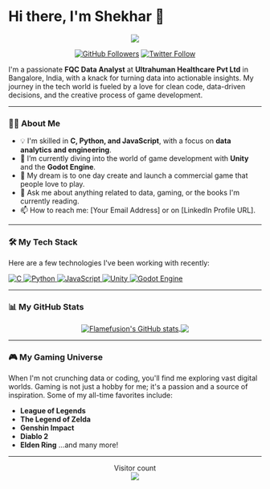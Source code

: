 # Hi there, I'm Shekhar 👋

<p align="center">
  <a href="https://github.com/Flamefusion">
    <img src="https://capsule-render.vercel.app/api?type=waving&color=auto&height=300&section=header&text=Flamefusion&fontSize=90" />
  </a>
</p>

<p align="center">
  <a href="https://github.com/Flamefusion?tab=repositories" target="_blank"><img src="https://img.shields.io/github/followers/Flamefusion?label=Followers&style=social" alt="GitHub Followers"></a>
  <a href="https://twitter.com/your_twitter_handle" target="_blank"><img src="https://img.shields.io/twitter/follow/your_twitter_handle?label=Follow&style=social" alt="Twitter Follow"></a>
</p>

I'm a passionate **FQC Data Analyst** at **Ultrahuman Healthcare Pvt Ltd** in Bangalore, India, with a knack for turning data into actionable insights. My journey in the tech world is fueled by a love for clean code, data-driven decisions, and the creative process of game development.

---

### 👨‍💻 About Me

- 💡 I'm skilled in **C, Python, and JavaScript**, with a focus on **data analytics and engineering**.
- 🌱 I’m currently diving into the world of game development with **Unity** and the **Godot Engine**.
- 🚀 My dream is to one day create and launch a commercial game that people love to play.
- 💬 Ask me about anything related to data, gaming, or the books I'm currently reading.
- 📫 How to reach me: [Your Email Address] or on [LinkedIn Profile URL].

---

### 🛠️ My Tech Stack

Here are a few technologies I've been working with recently:

<p align="left">
  <a href="https://www.cprogramming.com/" target="_blank"> <img src="https://img.shields.io/badge/C-00599C?style=for-the-badge&logo=c&logoColor=white" alt="C"/> </a>
  <a href="https://www.python.org" target="_blank"> <img src="https://img.shields.io/badge/Python-3776AB?style=for-the-badge&logo=python&logoColor=white" alt="Python"/> </a>
  <a href="https://developer.mozilla.org/en-US/docs/Web/JavaScript" target="_blank"> <img src="https://img.shields.io/badge/JavaScript-F7DF1E?style=for-the-badge&logo=javascript&logoColor=black" alt="JavaScript"/> </a>
  <a href="https://unity.com/" target="_blank"> <img src="https://img.shields.io/badge/Unity-100000?style=for-the-badge&logo=unity&logoColor=white" alt="Unity"/> </a>
  <a href="https://godotengine.org/" target="_blank"> <img src="https://img.shields.io/badge/Godot_Engine-478CB0?style=for-the-badge&logo=godot-engine&logoColor=white" alt="Godot Engine"/> </a>
</p>

---

### 📊 My GitHub Stats

<p align="center">
  <a href="https://github.com/Flamefusion">
    <img align="center" src="https://github-readme-stats.vercel.app/api?username=Flamefusion&show_icons=true&theme=radical" alt="Flamefusion's GitHub stats" />
  </a>
  <a href="https://github.com/Flamefusion">
    <img align="center" src="https://github-readme-stats.vercel.app/api/top-langs/?username=Flamefusion&layout=compact&theme=radical" />
  </a>
</p>

---

### 🎮 My Gaming Universe

When I'm not crunching data or coding, you'll find me exploring vast digital worlds. Gaming is not just a hobby for me; it's a passion and a source of inspiration. Some of my all-time favorites include:

-   **League of Legends**
-   **The Legend of Zelda**
-   **Genshin Impact**
-   **Diablo 2**
-   **Elden Ring**
...and many more!

---

<p align="center">
  Visitor count<br>
  <img src="https://profile-counter.glitch.me/Flamefusion/count.svg" />
</p>
